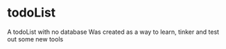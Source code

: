 # todoList
A todoList with no database
Was created as a way to learn, tinker and test out some new tools
